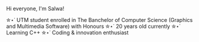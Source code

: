 Hi everyone, I'm Salwa!

✮⋆˙ UTM student enrolled in The Banchelor of Computer Science (Graphics and Multimedia Software) with Honours
✮⋆˙ 20 years old currently 
✮⋆˙ Learning C++ 
✮⋆˙ Coding & innovation enthusiast 
